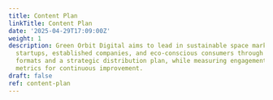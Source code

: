 ```yaml
---
title: Content Plan
linkTitle: Content Plan
date: '2025-04-29T17:09:00Z'
weight: 1
description: Green Orbit Digital aims to lead in sustainable space marketing, targeting
  startups, established companies, and eco-conscious consumers through diverse content
  formats and a strategic distribution plan, while measuring engagement and conversion
  metrics for continuous improvement.
draft: false
ref: content-plan
---
```


